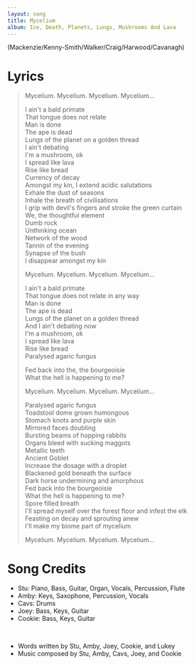 ```yaml
---
layout: song
title: Mycelium
album: Ice, Death, Planets, Lungs, Mushrooms And Lava
---
```


(Mackenzie/Kenny-Smith/Walker/Craig/Harwood/Cavanagh)

# Lyrics

> Mycelium. Mycelium. Mycelium. Mycelium...  
> 
> I ain't a bald primate  
> That tongue does not relate  
> Man is done  
> The ape is dead  
> Lungs of the planet on a golden thread  
> I ain't debating  
> I'm a mushroom, ok  
> I spread like lava  
> Rise like bread  
> Currency of decay  
> Amongst my kin, I extend acidic salutations  
> Exhale the dust of seasons  
> Inhale the breath of civilisations  
> I grip with devil's fingers and stroke the green curtain  
> We, the thoughtful element  
> Dumb rock  
> Unthinking ocеan  
> Network of the wood  
> Tannin of the еvening  
> Synapse of the bush  
> I disappear amongst my kin  
>  
> Mycelium. Mycelium. Mycelium. Mycelium...  
>  
> I ain't a bald primate  
> That tongue does not relate in any way  
> Man is done  
> The ape is dead  
> Lungs of the planet on a golden thread  
> And I ain't debating now  
> I'm a mushroom, ok  
> I spread like lava  
> Rise like bread  
> Paralysed agaric fungus  
>  
> Fed back into the, the bourgeoisie  
> What the hell is happening to me?  
>  
> Mycelium. Mycelium. Mycelium. Mycelium...  
>  
> Paralysed agaric fungus  
> Toadstool dome grown humongous  
> Stomach knots and purple skin  
> Mirrored faces doubling  
> Bursting beams of hopping rabbits  
> Organs bleed with sucking maggots  
> Metallic teeth  
> Ancient Goblet  
> Increase the dosage with a droplet  
> Blackened gold beneath the surface  
> Dark horse undermining and amorphous  
> Fed back into the bourgeoisie  
> What the hell is happening to me?  
> Spore filled breath  
> I'll spread myself over the forest floor and infest the elk  
> Feasting on decay and sprouting anew  
> I'll make my biome part of mycelium  
>  
> Mycelium. Mycelium. Mycelium. Mycelium...  

# Song Credits
* Stu: Piano, Bass, Guitar, Organ, Vocals, Percussion, Flute
* Amby: Keys, Saxophone, Percussion, Vocals
* Cavs: Drums
* Joey: Bass, Keys, Guitar
* Cookie: Bass, Keys, Guitar
<br>

* Words written by Stu, Amby, Joey, Cookie, and Lukey
* Music composed by Stu, Amby, Cavs, Joey, and Cookie
